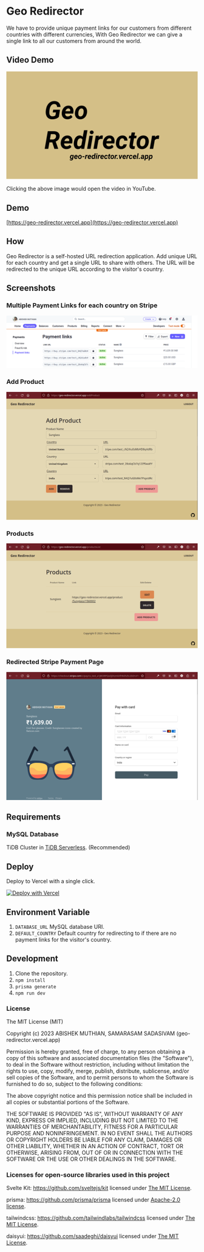 # Geo Redirector
We have to provide unique payment links for our customers from different countries with different currencies, With Geo Redirector we can give a single link to all our customers from around the world.

## Video Demo
[![Video Demo](/demo/Thumbnail.png)](https://youtu.be/bLmhHPU_bdw)

Clicking the above image would open the video in YouTube.

## Demo
[https://geo-redirector.vercel.app](https://geo-redirector.vercel.app)

## How
Geo Redirector is a self-hosted URL redirection application. Add unique URL for each country and get a single URL to share with others. The URL will be redirected to the unique URL according to the visitor's country.

## Screenshots

### Multiple Payment Links for each country on Stripe
![Payment links on Stripe](/demo/stripe-payment-links.png)

### Add Product
![Add Product on Geo Redirector](/demo/addProduct.png)

### Products
![Products page on Geo Redirector](/demo/Products.png)

### Redirected Stripe Payment Page
![Stripe Payment Page](/demo/stripe_payment_page.png)

## Requirements
### MySQL Database
TiDB Cluster in [TiDB Serverless](https://tidbcloud.com/free-trial). (Recommended)

## Deploy
Deploy to Vercel with a single click.

[![Deploy with Vercel](https://vercel.com/button)](https://vercel.com/new/clone?repository-url=https%3A%2F%2Fgithub.com%2Fabishekmuthian%2Fgeo-redirector&env=DATABASE_URL,DEFAULT_COUNTRY&envDescription=DATABASE%20URI%20for%20database%20and%20DEFAULT_COUNTRY%20for%20redirecting%20to%20if%20there%20are%20no%20payment%20links%20for%20the%20visitor's%20country.%20)

## Environment Variable
1. `DATABASE_URL` MySQL database URI.
2. `DEFAULT_COUNTRY` Default country for redirecting to if there are no payment links for the visitor's country. 

## Development
1. Clone the repository.
2. `npm install`
3. `prisma generate`
4. `npm run dev`

### License
The MIT License (MIT)

Copyright (c) 2023 ABISHEK MUTHIAN, SAMARASAM SADASIVAM (geo-redirector.vercel.app)

Permission is hereby granted, free of charge, to any person obtaining a copy
of this software and associated documentation files (the "Software"), to deal
in the Software without restriction, including without limitation the rights
to use, copy, modify, merge, publish, distribute, sublicense, and/or sell
copies of the Software, and to permit persons to whom the Software is
furnished to do so, subject to the following conditions:

The above copyright notice and this permission notice shall be included in all
copies or substantial portions of the Software.

THE SOFTWARE IS PROVIDED "AS IS", WITHOUT WARRANTY OF ANY KIND, EXPRESS OR
IMPLIED, INCLUDING BUT NOT LIMITED TO THE WARRANTIES OF MERCHANTABILITY,
FITNESS FOR A PARTICULAR PURPOSE AND NONINFRINGEMENT. IN NO EVENT SHALL THE
AUTHORS OR COPYRIGHT HOLDERS BE LIABLE FOR ANY CLAIM, DAMAGES OR OTHER
LIABILITY, WHETHER IN AN ACTION OF CONTRACT, TORT OR OTHERWISE, ARISING FROM,
OUT OF OR IN CONNECTION WITH THE SOFTWARE OR THE USE OR OTHER DEALINGS IN THE
SOFTWARE.

### Licenses for open-source libraries used in this project
Svelte Kit: https://github.com/sveltejs/kit licensed under [The MIT License](https://github.com/sveltejs/kit/blob/master/LICENSE).

prisma: https://github.com/prisma/prisma licensed under [Apache-2.0 license](https://github.com/prisma/prisma/blob/main/LICENSE).

tailwindcss: https://github.com/tailwindlabs/tailwindcss licensed under [The MIT License](https://github.com/tailwindlabs/tailwindcss/blob/master/LICENSE).

daisyui: https://github.com/saadeghi/daisyui licensed under [The MIT License](https://github.com/saadeghi/daisyui/blob/master/LICENSE).



